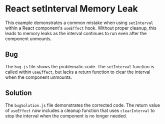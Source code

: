 # React setInterval Memory Leak
This example demonstrates a common mistake when using `setInterval` within a React component's `useEffect` hook.  Without proper cleanup, this leads to memory leaks as the interval continues to run even after the component unmounts.

## Bug
The `bug.js` file shows the problematic code.  The `setInterval` function is called within `useEffect`, but lacks a return function to clear the interval when the component unmounts.

## Solution
The `bugSolution.js` file demonstrates the corrected code.  The return value of `useEffect` now includes a cleanup function that uses `clearInterval` to stop the interval when the component is no longer needed.
